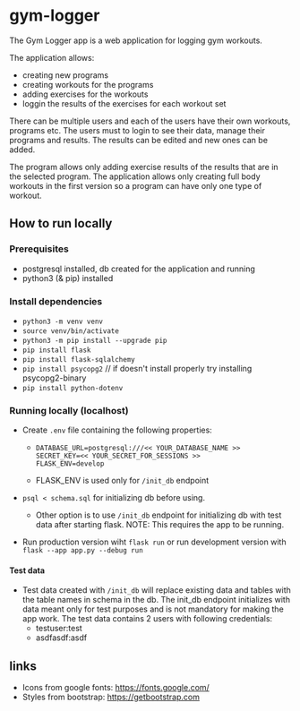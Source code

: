 # gym-logger
The Gym Logger app is a web application for logging gym workouts. 

The application allows:
  - creating new programs
  - creating workouts for the programs
  - adding exercises for the workouts 
  - loggin the results of the exercises for each workout set

There can be multiple users and each of the users have their own workouts, programs etc. The users must to login to see their data, manage their programs and results. The results can be edited and new ones can be added.

The program allows only adding exercise results of the results that are in the selected program. The application allows only creating full body workouts in the first version so a program can have only one type of workout.

## How to run locally
### Prerequisites
- postgresql installed, db created for the application and running
- python3 (& pip) installed

### Install dependencies
- `python3 -m venv venv`
- `source venv/bin/activate`
- `python3 -m pip install --upgrade pip`
- `pip install flask`
- `pip install flask-sqlalchemy`
- `pip install psycopg2` // if doesn't install properly try installing psycopg2-binary
- `pip install python-dotenv`

### Running locally (localhost)
- Create `.env` file containing the following properties:
  - ```
    DATABASE_URL=postgresql:///<< YOUR_DATABASE_NAME >>
    SECRET_KEY=<< YOUR_SECRET_FOR_SESSIONS >>
    FLASK_ENV=develop
  - FLASK_ENV is used only for `/init_db` endpoint
  
- `psql < schema.sql` for initializing db before using.
  - Other option is to use `/init_db` endpoint for initializing db with test data after starting flask. NOTE: This requires the app to be running. 
- Run production version wiht `flask run` or run development version with `flask --app app.py --debug run`

#### Test data
- Test data created with `/init_db` will replace existing data and tables with the table names in schema in the db. The init_db endpoint initializes with data meant only for test purposes and is not mandatory for making the app work. The test data contains 2 users with following credentials:
  - testuser:test
  - asdfasdf:asdf

## links
- Icons from google fonts: https://fonts.google.com/
- Styles from bootstrap: https://getbootstrap.com
